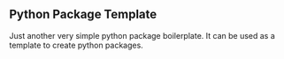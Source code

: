 ## Python Package Template

Just another very simple python package boilerplate. It can be used as a template to create python packages.
